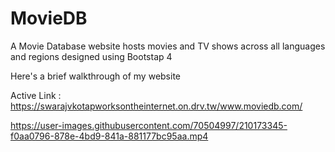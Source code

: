 # MovieDB
A Movie Database website hosts movies and TV shows across all languages and regions designed using Bootstap 4

Here's a brief walkthrough of my website

Active Link : https://swarajvkotapworksontheinternet.on.drv.tw/www.moviedb.com/


https://user-images.githubusercontent.com/70504997/210173345-f0aa0796-878e-4bd9-841a-881177bc95aa.mp4

